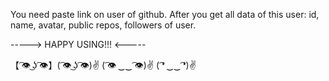 You need paste link on user of github.
After you get all data of this user: id, name, avatar, public repos, followers of user.

-----> HAPPY USING!!! <-----

【 ͡👁️ ͜ʖ ͡👁️】( ͡👁️ ͜ʖ ͡👁️)✌ ( ͡👁️ ‿‿ ͡👁️)✌ ( ͡❛ ‿‿ ͡❛)✌
